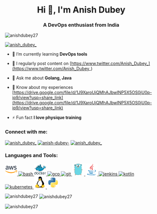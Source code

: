 <h1 align="center">Hi 👋, I'm Anish Dubey</h1>
<h3 align="center">A DevOps enthusiast from India</h3>

<p align="left"> <img src="https://komarev.com/ghpvc/?username=anishdubey27&label=Profile%20views&color=2b00ff&style=plastic" alt="anishdubey27" /> </p>

<p align="left"> <a href="https://twitter.com/anish_dubey_" target="blank"><img src="https://img.shields.io/twitter/follow/anish_dubey_?logo=twitter&style=for-the-badge" alt="anish_dubey_" /></a> </p>

- 🌱 I’m currently learning **DevOps tools**

- 📝 I regularly post content on [https://www.twitter.com/Anish_Dubey_](https://www.twitter.com/Anish_Dubey_)

- 💬 Ask me about **Golang, Java**

- 📄 Know about my experiences [https://drive.google.com/file/d/1J9XaroUiQMhAJbwINP5X5OS0jU0p-ip9/view?usp=share_link](https://drive.google.com/file/d/1J9XaroUiQMhAJbwINP5X5OS0jU0p-ip9/view?usp=share_link)

- ⚡ Fun fact **I love physique training**

<h3 align="left">Connect with me:</h3>

<p align="left">
<a href="https://twitter.com/anish_dubey_" target="blank"><img align="center" src="https://raw.githubusercontent.com/rahuldkjain/github-profile-readme-generator/master/src/images/icons/Social/twitter.svg" alt="anish_dubey_" height="30" width="40" /></a>
<a href="https://linkedin.com/in/anish-dubey-" target="blank"><img align="center" src="https://raw.githubusercontent.com/rahuldkjain/github-profile-readme-generator/master/src/images/icons/Social/linked-in-alt.svg" alt="anish-dubey-" height="30" width="40" /></a>
<a href="https://instagram.com/anish_dubey_" target="blank"><img align="center" src="https://raw.githubusercontent.com/rahuldkjain/github-profile-readme-generator/master/src/images/icons/Social/instagram.svg" alt="anish_dubey_" height="30" width="40" /></a>
</p>

<h3 align="left">Languages and Tools:</h3>
<p align="left"> <a href="https://aws.amazon.com" target="_blank" rel="noreferrer"> <img src="https://raw.githubusercontent.com/devicons/devicon/master/icons/amazonwebservices/amazonwebservices-original-wordmark.svg" alt="aws" width="40" height="40"/> </a> <a href="https://www.gnu.org/software/bash/" target="_blank" rel="noreferrer"> <img src="https://www.vectorlogo.zone/logos/gnu_bash/gnu_bash-icon.svg" alt="bash" width="40" height="40"/> </a> <a href="https://www.docker.com/" target="_blank" rel="noreferrer"> <img src="https://raw.githubusercontent.com/devicons/devicon/master/icons/docker/docker-original-wordmark.svg" alt="docker" width="40" height="40"/> </a> <a href="https://cloud.google.com" target="_blank" rel="noreferrer"> <img src="https://www.vectorlogo.zone/logos/google_cloud/google_cloud-icon.svg" alt="gcp" width="40" height="40"/> </a> <a href="https://git-scm.com/" target="_blank" rel="noreferrer"> <img src="https://www.vectorlogo.zone/logos/git-scm/git-scm-icon.svg" alt="git" width="40" height="40"/> </a> <a href="https://golang.org" target="_blank" rel="noreferrer"> <img src="https://raw.githubusercontent.com/devicons/devicon/master/icons/go/go-original.svg" alt="go" width="40" height="40"/> </a> <a href="https://www.java.com" target="_blank" rel="noreferrer"> <img src="https://raw.githubusercontent.com/devicons/devicon/master/icons/java/java-original.svg" alt="java" width="40" height="40"/> </a> <a href="https://www.jenkins.io" target="_blank" rel="noreferrer"> <img src="https://www.vectorlogo.zone/logos/jenkins/jenkins-icon.svg" alt="jenkins" width="40" height="40"/> </a> <a href="https://kotlinlang.org" target="_blank" rel="noreferrer"> <img src="https://www.vectorlogo.zone/logos/kotlinlang/kotlinlang-icon.svg" alt="kotlin" width="40" height="40"/> </a> <a href="https://kubernetes.io" target="_blank" rel="noreferrer"> <img src="https://www.vectorlogo.zone/logos/kubernetes/kubernetes-icon.svg" alt="kubernetes" width="40" height="40"/> </a> <a href="https://www.linux.org/" target="_blank" rel="noreferrer"> <img src="https://raw.githubusercontent.com/devicons/devicon/master/icons/linux/linux-original.svg" alt="linux" width="40" height="40"/> </a> <a href="https://www.python.org" target="_blank" rel="noreferrer"> <img src="https://raw.githubusercontent.com/devicons/devicon/master/icons/python/python-original.svg" alt="python" width="40" height="40"/> </a> </p>

<p><img align="left" src="https://github-readme-stats.vercel.app/api/top-langs?username=anishdubey27&show_icons=true&theme=tokyonight&bg_color=2b00ff&hide_border=true&locale=en&layout=compact" alt="anishdubey27" /></p>

<p>&nbsp;<img align="center" src="https://github-readme-stats.vercel.app/api?username=anishdubey27&show_icons=true&theme=tokyonight&title_color=fff8f8&bg_color=1e00ff&hide_border=true&locale=en" alt="anishdubey27" /></p>

<p><img align="center" src="https://github-readme-streak-stats.herokuapp.com/?user=anishdubey27&theme=dark" alt="anishdubey27" /></p>
